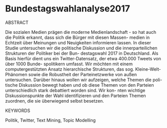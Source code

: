 # Bundestagswahlanalyse2017

ABSTRACT

Die sozialen Medien prägen die moderne Medienlandschaft - so hat
auch die Politik erkannt, dass sich die Bürger mit diesen Massen-
medien in Echtzeit über Meinungen und Neuigkeiten informieren
lassen. In dieser Studie untersuchen wir die politische Diskussion
und die innerparteilichen Strukturen der Politiker bei der Bun-
destagswahl 2017 in Deutschland. Als Basis hierfür dient uns ein
Twitter-Datensatz, der etwa 400.000 Tweets von über 1000 Bunde-
spolitikern umfasst. Wir möchten mit einem computergestützten
Ansatz hierarchische Strukturen, das sog. Kleine-Welt-Phänomen
sowie die Robustheit der Parteinetzwerke von außen untersuchen.
Darüber hinaus wollen wir aufzeigen, welche Themen die poli-
tische Diskussion bewegt haben und ob diese Themen von den
Parteien unterschiedlich stark debattiert worden sind. Wir kon-
nten wichtige Diskussionspunkte der Wahl identifizieren und den
Parteien Themen zuordnen, die sie überwiegend selbst besetzen.

KEYWORDS

Politik, Twitter, Text Mining, Topic Modelling
